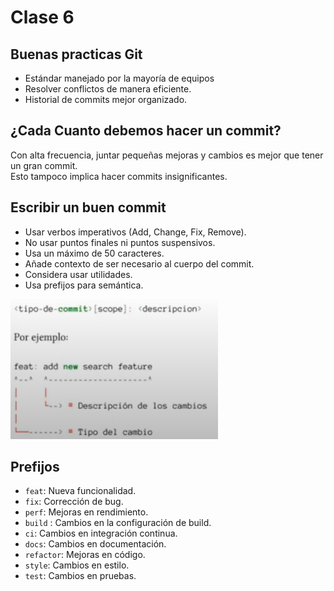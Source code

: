 # Clase 6
## Buenas practicas Git
- Estándar manejado por la mayoría de equipos
- Resolver conflictos de manera eficiente.
- Historial de commits mejor organizado.
## ¿Cada Cuanto debemos hacer un commit?
Con alta frecuencia, juntar pequeñas mejoras y cambios es mejor que tener un gran commit.  
Esto tampoco implica hacer commits insignificantes.
## Escribir un buen commit
- Usar verbos imperativos (Add, Change, Fix, Remove).
- No usar puntos finales ni puntos suspensivos.
- Usa un máximo de 50 caracteres.
- Añade contexto de ser necesario al cuerpo del commit.
- Considera usar utilidades.
- Usa prefijos para semántica.  
  
![buen commit](imagenes/2025-05-09_20-33.png)
## Prefijos
- `feat`: Nueva funcionalidad.
- `fix`: Corrección de bug.
- `perf`: Mejoras en rendimiento.
- `build` : Cambios en la configuración de build.
- `ci`: Cambios en integración continua.
- `docs`: Cambios en documentación.
- `refactor`: Mejoras en código.
- `style`: Cambios en estilo.
- `test`: Cambios en pruebas.